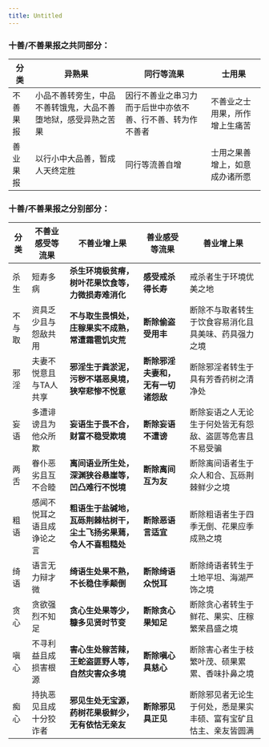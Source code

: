 ```yaml
---
title: Untitled
---
```

### 十善/不善果报之共同部分：

| 分类     | **异熟果**                                                   | **同行等流果**                                             | **士用果**                     |
| -------- | ------------------------------------------------------------ | ---------------------------------------------------------- | ------------------------------ |
| 不善果报 | 小品不善转旁生，中品不善转饿鬼，大品不善堕地狱，感受异熟之苦果 | 因行不善业之串习力而于后世中亦依不善、行不善、转为作不善者 | 不善业之士用果，所作增上生痛苦 |
| 善业果报 | 以行小中大品善，暂成人天终定胜                               | 同行等流善自增                                             | 士用之果善增上，如意成办诸所愿 |




### 十善/不善果报之分别部分：

| 分类 | **不善业感受等流果** | **不善业增上果**                                              | **善业感受等流果** | **善业增上果** |
| -------- | -------------- | ------------------------------------------------------------ | ---- | ---- |
| 杀生     | 短寿多病 | **杀生环境极贫瘠，树叶花果饮食等，** **力微损寿难消化**      | **感受戒杀得长寿** | 戒杀者生于环境优美之地 |
| 不与取   | 资具乏少且与怨敌共用 | **不与取生畏惧处，** **庄稼果实不成熟，常遭霜雹饥灾荒**      | **断除偷盗受用丰** | 断除不与取者转生于饮食容易消化且具美味、药具强力之境 |
| 邪淫     | 夫妻不悦意且与TA人共享 | **邪淫生于粪淤泥，污秽不堪恶臭境，** **狭窄悲惨不悦意**      | **断除邪淫夫妻和，** **无有一切诸怨敌** | 断除邪淫者转生于具有芳香药树之清净处 |
| 妄语     | 多遭诽谤且为他众所欺 | **妄语生于畏不合，** **财富不稳受欺境**                      | **断除妄语不遭谤** | 断除妄语之人无论生于何处皆无有怨敌、盗匪等危害且不易受骗 |
| 两舌     | 眷仆恶劣且互不合睦 | **离间语业所生处，** **深渊狭谷悬崖等，凹凸难行不悦境**      | **断除离间互为友** | 断除离间语者生于众人和合、瓦砾荆棘鲜少之境 |
| 粗语     | 感闻不悦耳之语且成诤论之言 | **粗语生于盐碱地，瓦砾荆棘枯树干，** **尘土飞扬劣果蔫，令人不喜粗糙处** | **断除恶语言适宜** | 断除粗语者生于四季无倒、花果应季成熟之境 |
| 绮语     | 语言无力辩才微 | **绮语生处果不熟，不长稳住季颠倒**                           | **断除绮语众悦耳** | 断除绮语者转生于土地平坦、海湖严饰之境 |
| 贪心     | 贪欲强烈不知足 | **贪心生处果等少，糠多见贤时节变**                           | **断除贪心果知足** | 断除贪心者转生于鲜花、果实、庄稼繁荣昌盛之境 |
| 嗔心     | 不寻利益且成损害根源 | **害心生处稼苦辣，王蛇盗匪野人等，** **自然灾害众多境**      | **断除嗔心具慈心** | 断除害心者生于枝繁叶茂、硕果累累、香味扑鼻之境 |
| 痴心     | 持执恶见且成十分狡诈者 | **邪见生处无宝源，** **药树花果极鲜少，无有依怙无亲友**      | **断除邪见具正见** | 断除邪见者无论生于何处，悉是果实丰硕、富有宝矿且怙主、亲友皆圆满 |
